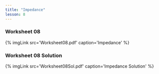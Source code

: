 ```yaml
---
title: "Impedance"
lesson: 8
---
```


### Worksheet 08
<div class='flex'>
{% imgLink src='Worksheet08.pdf' caption='Impedance' %}
</div>

### Worksheet 08 Solution
<div class='flex'>
{% imgLink src='Worksheet08Sol.pdf' caption='Impedance Solution' %}
</div>